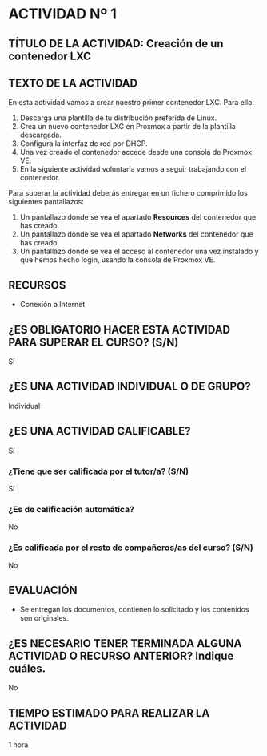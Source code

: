 # ACTIVIDAD Nº 1

## TÍTULO DE LA ACTIVIDAD: Creación de un contenedor LXC

## TEXTO DE LA ACTIVIDAD

En esta actividad vamos a crear nuestro primer contenedor LXC. Para ello:

1. Descarga una plantilla de tu distribución preferida de Linux.
2. Crea un nuevo contenedor LXC en Proxmox a partir de la plantilla descargada. 
3. Configura la interfaz de red por DHCP.
4. Una vez creado el contenedor accede desde una consola de Proxmox VE.
5. En la siguiente actividad voluntaria vamos a seguir trabajando con el contenedor.

Para superar la actividad deberás entregar en un fichero comprimido los siguientes pantallazos:

1. Un pantallazo donde se vea el apartado **Resources** del contenedor que has creado.
2. Un pantallazo donde se vea el apartado **Networks** del contenedor que has creado.
3. Un pantallazo donde se vea el acceso al contenedor una vez instalado y que hemos hecho login, usando la consola de Proxmox VE.


## RECURSOS

* Conexión a Internet

## ¿ES OBLIGATORIO HACER ESTA ACTIVIDAD PARA SUPERAR EL CURSO? (S/N)

Sí

## ¿ES UNA ACTIVIDAD INDIVIDUAL O DE GRUPO?

Individual

## ¿ES UNA ACTIVIDAD CALIFICABLE?

Sí

### ¿Tiene que ser calificada por el tutor/a? (S/N)

Sí

### ¿Es de calificación automática?

No

### ¿Es calificada por el resto de compañeros/as del curso? (S/N)

No

## EVALUACIÓN

* Se entregan los documentos, contienen lo solicitado y los contenidos son originales.

## ¿ES NECESARIO TENER TERMINADA ALGUNA ACTIVIDAD O RECURSO ANTERIOR? Indique cuáles.

No

## TIEMPO ESTIMADO PARA REALIZAR LA ACTIVIDAD

1 hora
